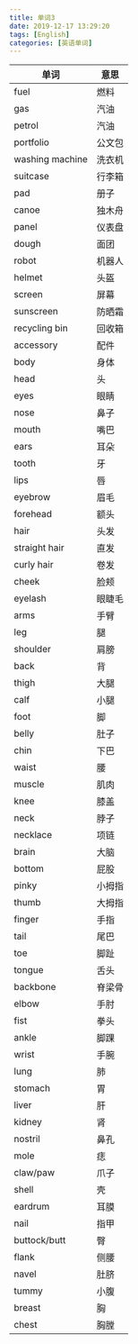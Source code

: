 ```yaml
---
title: 单词3
date: 2019-12-17 13:29:20
tags: [English]
categories: [英语单词]
---
```

|单词|意思|
|-|-|
|fuel | 燃料|
|gas | 汽油|
|petrol | 汽油|
|portfolio | 公文包|
|washing machine | 洗衣机|
|suitcase | 行李箱|
|pad | 册子|
|canoe | 独木舟|
|panel | 仪表盘|
|dough | 面团|
|robot | 机器人|
|helmet | 头盔|
|screen | 屏幕|
|sunscreen | 防晒霜|
|recycling bin | 回收箱|
|accessory | 配件|
|body | 身体|
|head | 头|
|eyes | 眼睛|
|nose | 鼻子|
|mouth | 嘴巴|
|ears | 耳朵|
|tooth | 牙|
|lips | 唇|
|eyebrow | 眉毛|
|forehead | 额头|
|hair | 头发|
|straight hair | 直发|
|curly hair | 卷发|
|cheek | 脸颊|
|eyelash | 眼睫毛|
|arms | 手臂|
|leg | 腿|
|shoulder | 肩膀|
|back | 背|
|thigh | 大腿|
|calf | 小腿|
|foot | 脚|
|belly | 肚子|
|chin | 下巴|
|waist | 腰|
|muscle | 肌肉|
|knee | 膝盖|
|neck | 脖子|
|necklace | 项链|
|brain | 大脑|
|bottom | 屁股|
| pinky | 小拇指|
|thumb | 大拇指|
|finger | 手指|
|tail | 尾巴|
|toe | 脚趾|
|tongue | 舌头|
|backbone | 脊梁骨|
|elbow | 手肘|
|fist | 拳头|
|ankle | 脚踝|
|wrist | 手腕|
|lung | 肺|
|stomach | 胃|
|liver | 肝|
|kidney | 肾|
|nostril | 鼻孔|
|mole | 痣|
|claw/paw | 爪子|
|shell | 壳|
|eardrum | 耳膜|
|nail | 指甲|
|buttock/butt | 臀|
|flank | 侧腰|
|navel | 肚脐|
|tummy | 小腹|
|breast | 胸|
|chest | 胸膛|
